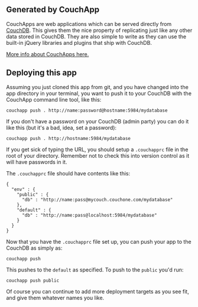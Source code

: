 ## Generated by CouchApp

CouchApps are web applications which can be served directly from [CouchDB](http://couchdb.apache.org). This gives them the nice property of replicating just like any other data stored in CouchDB. They are also simple to write as they can use the built-in jQuery libraries and plugins that ship with CouchDB.

[More info about CouchApps here.](http://couchapp.org)

## Deploying this app

Assuming you just cloned this app from git, and you have changed into the app directory in your terminal, you want to push it to your CouchDB with the CouchApp command line tool, like this:

    couchapp push . http://name:password@hostname:5984/mydatabase

If you don't have a password on your CouchDB (admin party) you can do it like this (but it's a bad, idea, set a password):

    couchapp push . http://hostname:5984/mydatabase

If you get sick of typing the URL, you should setup a `.couchapprc` file in the root of your directory. Remember not to check this into version control as it will have passwords in it.

The `.couchapprc` file should have contents like this:

    {
      "env" : {
        "public" : {
          "db" : "http://name:pass@mycouch.couchone.com/mydatabase"
        },
        "default" : {
          "db" : "http://name:pass@localhost:5984/mydatabase"
        }
      }
    }

Now that you have the `.couchapprc` file set up, you can push your app to the CouchDB as simply as:

    couchapp push

This pushes to the `default` as specified. To push to the `public` you'd run:

    couchapp push public

Of course you can continue to add more deployment targets as you see fit, and give them whatever names you like.